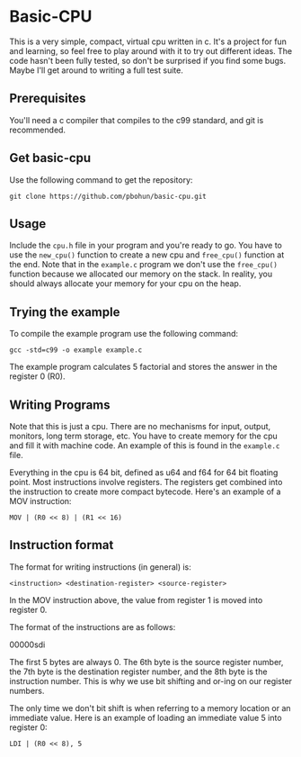 # Basic-CPU
This is a very simple, compact, virtual cpu written in c.
It's a project for fun and learning, so feel free to play around with it to try out different ideas. The code hasn't been fully tested, so don't be surprised if you find some bugs. Maybe I'll get around to writing a full test suite.

## Prerequisites
You'll need a c compiler that compiles to the c99 standard, and git is recommended.

## Get basic-cpu
Use the following command to get the repository:

`git clone https://github.com/pbohun/basic-cpu.git`

## Usage
Include the `cpu.h` file in your program and you're ready to go. You have to use the `new_cpu()` function to create a new cpu and `free_cpu()` function at the end. Note that in the `example.c` program we don't use the `free_cpu()` function because we allocated our memory on the stack. In reality, you should always allocate your memory for your cpu on the heap. 

## Trying the example
To compile the example program use the following command:

`gcc -std=c99 -o example example.c`

The example program calculates 5 factorial and stores the answer in the register 0 (R0).

## Writing Programs
Note that this is just a cpu. There are no mechanisms for input, output, monitors, long term storage, etc. You have to create memory for the cpu and fill it with machine code. An example of this is found in the `example.c` file.

Everything in the cpu is 64 bit, defined as u64 and f64 for 64 bit floating point. Most instructions involve registers. The registers get combined into the instruction to create more compact bytecode. Here's an example of a MOV instruction:

`MOV | (R0 << 8) | (R1 << 16)`

## Instruction format
The format for writing instructions (in general) is:

`<instruction> <destination-register> <source-register>`

In the MOV instruction above, the value from register 1 is moved into register 0.

The format of the instructions are as follows:

00000sdi

The first 5 bytes are always 0. The 6th byte is the source register number, the 7th byte is the destination register number, and the 8th byte is the instruction number. This is why we use bit shifting and or-ing on our register numbers.

The only time we don't bit shift is when referring to a memory location or an immediate value. Here is an example of loading an immediate value 5 into register 0:

`LDI | (R0 << 8), 5`
